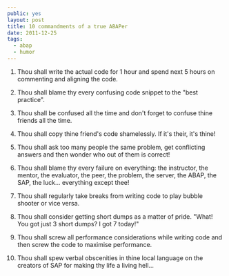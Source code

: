 ```yaml
---
public: yes
layout: post
title: 10 commandments of a true ABAPer
date: 2011-12-25
tags:
  - abap
  - humor
---
```


1. Thou shall write the actual code for 1 hour and spend next 5 hours on commenting and aligning the code.

2. Thou shall blame thy every confusing code snippet to the "best practice".

3. Thou shall be confused all the time and don't forget to confuse thine friends all the time.

4. Thou shall copy thine friend's code shamelessly. If it's their, it's thine!

5. Thou shall ask too many people the same problem, get conflicting answers and then wonder who out of them is correct!

6. Thou shall blame thy every failure on everything: the instructor, the mentor, the evaluator, the peer, the problem, the server, the ABAP, the SAP, the luck... everything except thee!

7. Thou shall regularly take breaks from writing code to play bubble shooter or vice versa.

8. Thou shall consider getting short dumps as a matter of pride. "What! You got just 3 short dumps? I got 7 today!"

9. Thou shall screw all performance considerations while writing code and then screw the code to maximise performance.

10. Thou shall spew verbal obscenities in thine local language on the creators of SAP for making thy life a living hell...
